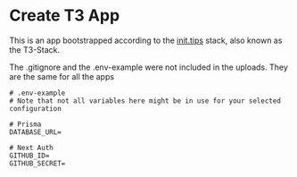 # Create T3 App

This is an app bootstrapped according to the [init.tips](https://init.tips) stack, also known as the T3-Stack.

The .gitignore and the .env-example were not included in the uploads. They are the same for all the apps

```env
# .env-example
# Note that not all variables here might be in use for your selected configuration

# Prisma
DATABASE_URL=

# Next Auth
GITHUB_ID=
GITHUB_SECRET=
```
